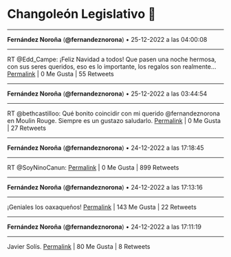 # Changoleón Legislativo 🙈
*****
**Fernández Noroña** (**@fernandeznorona**) • 25-12-2022 a las 04:00:08
*****
RT @Edd_Campe: ¡Feliz Navidad a todos! Que pasen una noche hermosa, con sus seres queridos, eso es lo importante, los regalos son realmente…
[Permalink](https://twitter.com/fernandeznorona/status/1606983125481000961) | 0 Me Gusta | 55 Retweets
*****
**Fernández Noroña** (**@fernandeznorona**) • 25-12-2022 a las 03:44:54
*****
RT @bethcastilloo: Qué bonito coincidir con mi querido @fernandeznorona en Moulin Rouge. Siempre es un gustazo saludarlo.
[Permalink](https://twitter.com/fernandeznorona/status/1606979294391160832) | 0 Me Gusta | 27 Retweets
*****
**Fernández Noroña** (**@fernandeznorona**) • 24-12-2022 a las 17:18:45
*****
RT @SoyNinoCanun:
[Permalink](https://twitter.com/fernandeznorona/status/1606821716965171205) | 0 Me Gusta | 899 Retweets
*****
**Fernández Noroña** (**@fernandeznorona**) • 24-12-2022 a las 17:13:16
*****
¡Geniales los oaxaqueños!
[Permalink](https://twitter.com/fernandeznorona/status/1606820338930786304) | 143 Me Gusta | 22 Retweets
*****
**Fernández Noroña** (**@fernandeznorona**) • 24-12-2022 a las 17:11:19
*****
Javier Solís.
[Permalink](https://twitter.com/fernandeznorona/status/1606819847605739520) | 80 Me Gusta | 8 Retweets